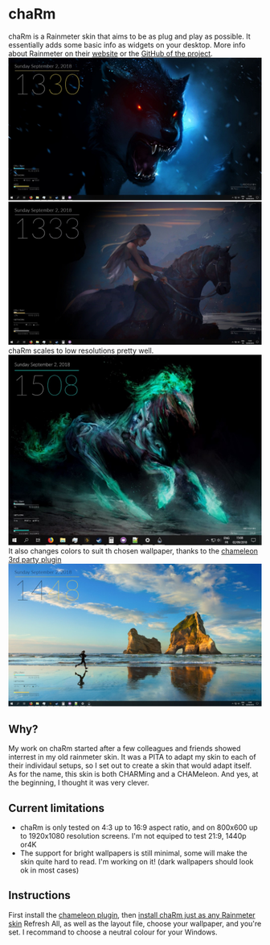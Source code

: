 # chaRm

chaRm is a Rainmeter skin that aims to be as plug and play as possible. It essentially adds some basic info as widgets on your desktop. 
More info about Rainmeter on their [website](https://www.rainmeter.net/) or the [GitHub of the project](https://github.com/rainmeter/rainmeter).
![This is chaRm](/doc/pic/Screen1.jpg)
![This also chaRm](/doc/pic/Screen2.jpg)
chaRm scales to low resolutions pretty well.
![Low Rez and chaRm](/doc/pic/ScreenSizeDemo.jpg)
It also changes colors to suit th chosen wallpaper, thanks to the [chameleon 3rd party plugin](https://github.com/socks-the-fox/Chameleon)
![Bright Wallpaper and chaRm](/doc/pic/LightBackgroundDemo.jpg)

## Why?

My work on chaRm started after a few colleagues and friends showed interrest in my old rainmeter skin. It was a PITA to adapt my skin to each of their individaul setups, so I set out to create a skin that would adapt itself.
As for the name, this skin is both CHARMing and a CHAMeleon. And yes, at the beginning, I thought it was very clever.

## Current limitations

- chaRm is only tested on 4:3 up to 16:9 aspect ratio, and on 800x600 up to 1920x1080 resolution screens. I'm not equiped to test 21:9, 1440p or4K
- The support for bright wallpapers is still minimal, some will make the skin quite hard to read. I'm working on it! (dark wallpapers should look ok in most cases)

## Instructions

First install the [chameleon plugin](https://software.socksthefox.net/chameleon/), then [install chaRm just as any Rainmeter skin](https://docs.rainmeter.net/manual/installing-skins/)
Refresh All, as well as the layout file, choose your wallpaper, and you're set. I recommand to choose a neutral colour for your Windows.
